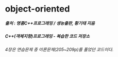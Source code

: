 # object-oriented
##### 출처 : 명품C++프로그래밍 / 생능출판, 황기태 지음
##### C++(객체지향)프로그래밍 - 복습한 코드 저장소
###### 4장은 연습문제 중 이론문제(205~209p)를 풀었던 코드이다.
